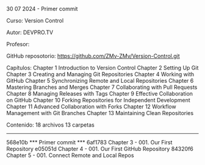 30 07 2024 - Primer commit

Curso: 
Version Control

Autor:
DEVPRO.TV

Profesor:


GitHub reposotorio:
https://github.com/ZMv-ZMv/Version-Control.git

Capítulos:
Chapter 1  Introduction to Version Control
Chapter 2  Setting Up Git
Chapter 3  Creating and Managing Git Repositories
Chapter 4  Working with GitHub
Chapter 5  Synchronizing Remote and Local Repositories
Chapter 6  Mastering Branches and Merges
Chapter 7  Collaborating with Pull Requests
Chapter 8  Managing Releases with Tags
Chapter 9  Effective Collaboration on GitHub
Chapter 10  Forking Repositories for Independent Development
Chapter 11  Advanced Collaboration with Forks
Chapter 12  Workflow Management with Git Branches
Chapter 13  Maintaining Clean Repositories

Contenido:
18 archivos
13 carpetas

*******************************************************************************
568e10b    *** Primer commit ***
6af1783 Chapter 3 - 001. Our First Repository
e05051d Chapter 4 - 001. Our First GitHub Repository
84320f6 Chapter 5 - 001. Connect Remote and Local Repos